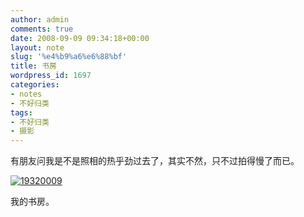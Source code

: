 ```yaml
---
author: admin
comments: true
date: 2008-09-09 09:34:18+00:00
layout: note
slug: '%e4%b9%a6%e6%88%bf'
title: 书房
wordpress_id: 1697
categories:
- notes
- 不好归类
tags:
- 不好归类
- 摄影
---
```


有朋友问我是不是照相的热乎劲过去了，其实不然，只不过拍得慢了而已。

[![19320009](http://pic.yupoo.com/ctb.my/08150629b63b/medium.jpg)](http://www.yupoo.com/photos/view?id=ff8080811c45e2d1011c466b09110717)

我的书房。
